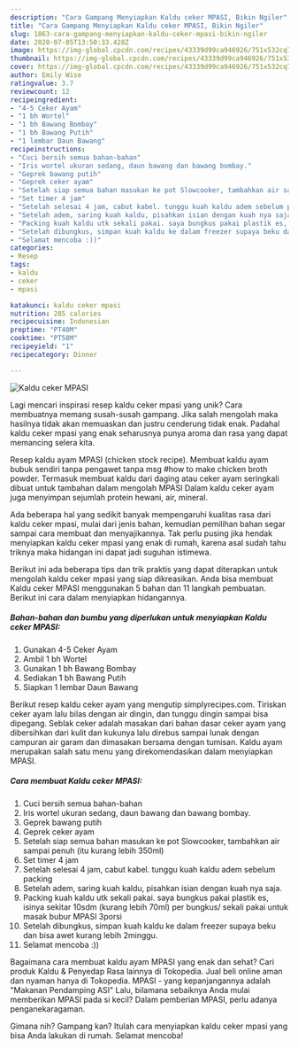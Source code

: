 ```yaml
---
description: "Cara Gampang Menyiapkan Kaldu ceker MPASI, Bikin Ngiler"
title: "Cara Gampang Menyiapkan Kaldu ceker MPASI, Bikin Ngiler"
slug: 1863-cara-gampang-menyiapkan-kaldu-ceker-mpasi-bikin-ngiler
date: 2020-07-05T13:50:33.428Z
image: https://img-global.cpcdn.com/recipes/43339d99ca946926/751x532cq70/kaldu-ceker-mpasi-foto-resep-utama.jpg
thumbnail: https://img-global.cpcdn.com/recipes/43339d99ca946926/751x532cq70/kaldu-ceker-mpasi-foto-resep-utama.jpg
cover: https://img-global.cpcdn.com/recipes/43339d99ca946926/751x532cq70/kaldu-ceker-mpasi-foto-resep-utama.jpg
author: Emily Wise
ratingvalue: 3.7
reviewcount: 12
recipeingredient:
- "4-5 Ceker Ayam"
- "1 bh Wortel"
- "1 bh Bawang Bombay"
- "1 bh Bawang Putih"
- "1 lembar Daun Bawang"
recipeinstructions:
- "Cuci bersih semua bahan-bahan"
- "Iris wortel ukuran sedang, daun bawang dan bawang bombay."
- "Geprek bawang putih"
- "Geprek ceker ayam"
- "Setelah siap semua bahan masukan ke pot Slowcooker, tambahkan air sampai penuh (itu kurang lebih 350ml)"
- "Set timer 4 jam"
- "Setelah selesai 4 jam, cabut kabel. tunggu kuah kaldu adem sebelum packing"
- "Setelah adem, saring kuah kaldu, pisahkan isian dengan kuah nya saja."
- "Packing kuah kaldu utk sekali pakai. saya bungkus pakai plastik es, isinya sekitar 10sdm (kurang lebih 70ml) per bungkus/ sekali pakai untuk masak bubur MPASI 3porsi"
- "Setelah dibungkus, simpan kuah kaldu ke dalam freezer supaya beku dan bisa awet kurang lebih 2minggu."
- "Selamat mencoba :))"
categories:
- Resep
tags:
- kaldu
- ceker
- mpasi

katakunci: kaldu ceker mpasi 
nutrition: 285 calories
recipecuisine: Indonesian
preptime: "PT40M"
cooktime: "PT58M"
recipeyield: "1"
recipecategory: Dinner

---
```



![Kaldu ceker MPASI](https://img-global.cpcdn.com/recipes/43339d99ca946926/751x532cq70/kaldu-ceker-mpasi-foto-resep-utama.jpg)

Lagi mencari inspirasi resep kaldu ceker mpasi yang unik? Cara membuatnya memang susah-susah gampang. Jika salah mengolah maka hasilnya tidak akan memuaskan dan justru cenderung tidak enak. Padahal kaldu ceker mpasi yang enak seharusnya punya aroma dan rasa yang dapat memancing selera kita.

Resep kaldu ayam MPASI (chicken stock recipe). Membuat kaldu ayam bubuk sendiri tanpa pengawet tanpa msg #how to make chicken broth powder. Termasuk membuat kaldu dari daging atau ceker ayam seringkali dibuat untuk tambahan dalam mengolah MPASI Dalam kaldu ceker ayam juga menyimpan sejumlah protein hewani, air, mineral.

Ada beberapa hal yang sedikit banyak mempengaruhi kualitas rasa dari kaldu ceker mpasi, mulai dari jenis bahan, kemudian pemilihan bahan segar sampai cara membuat dan menyajikannya. Tak perlu pusing jika hendak menyiapkan kaldu ceker mpasi yang enak di rumah, karena asal sudah tahu triknya maka hidangan ini dapat jadi suguhan istimewa.


Berikut ini ada beberapa tips dan trik praktis yang dapat diterapkan untuk mengolah kaldu ceker mpasi yang siap dikreasikan. Anda bisa membuat Kaldu ceker MPASI menggunakan 5 bahan dan 11 langkah pembuatan. Berikut ini cara dalam menyiapkan hidangannya.

<!--inarticleads1-->

##### Bahan-bahan dan bumbu yang diperlukan untuk menyiapkan Kaldu ceker MPASI:

1. Gunakan 4-5 Ceker Ayam
1. Ambil 1 bh Wortel
1. Gunakan 1 bh Bawang Bombay
1. Sediakan 1 bh Bawang Putih
1. Siapkan 1 lembar Daun Bawang


Berikut resep kaldu ceker ayam yang mengutip simplyrecipes.com. Tiriskan ceker ayam lalu bilas dengan air dingin, dan tunggu dingin sampai bisa dipegang. Seblak ceker adalah masakan dari bahan dasar ceker ayam yang dibersihkan dari kulit dan kukunya lalu direbus sampai lunak dengan campuran air garam dan dimasakan bersama dengan tumisan. Kaldu ayam merupakan salah satu menu yang direkomendasikan dalam menyiapkan MPASI. 

<!--inarticleads2-->

##### Cara membuat Kaldu ceker MPASI:

1. Cuci bersih semua bahan-bahan
1. Iris wortel ukuran sedang, daun bawang dan bawang bombay.
1. Geprek bawang putih
1. Geprek ceker ayam
1. Setelah siap semua bahan masukan ke pot Slowcooker, tambahkan air sampai penuh (itu kurang lebih 350ml)
1. Set timer 4 jam
1. Setelah selesai 4 jam, cabut kabel. tunggu kuah kaldu adem sebelum packing
1. Setelah adem, saring kuah kaldu, pisahkan isian dengan kuah nya saja.
1. Packing kuah kaldu utk sekali pakai. saya bungkus pakai plastik es, isinya sekitar 10sdm (kurang lebih 70ml) per bungkus/ sekali pakai untuk masak bubur MPASI 3porsi
1. Setelah dibungkus, simpan kuah kaldu ke dalam freezer supaya beku dan bisa awet kurang lebih 2minggu.
1. Selamat mencoba :))


Bagaimana cara membuat kaldu ayam MPASI yang enak dan sehat? Cari produk Kaldu &amp; Penyedap Rasa lainnya di Tokopedia. Jual beli online aman dan nyaman hanya di Tokopedia. MPASI - yang kepanjangannya adalah &#34;Makanan Pendamping ASI&#34; Lalu, bilamana sebaiknya Anda mulai memberikan MPASI pada si kecil? Dalam pemberian MPASI, perlu adanya penganekaragaman. 

Gimana nih? Gampang kan? Itulah cara menyiapkan kaldu ceker mpasi yang bisa Anda lakukan di rumah. Selamat mencoba!
